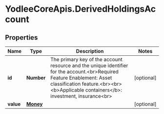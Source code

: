# YodleeCoreApis.DerivedHoldingsAccount

## Properties
Name | Type | Description | Notes
------------ | ------------- | ------------- | -------------
**id** | **Number** | The primary key of the account resource and the unique identifier for the account.&lt;br&gt;Required Feature Enablement: Asset classification feature.&lt;br&gt;&lt;br&gt;&lt;b&gt;Applicable containers&lt;/b&gt;: investment, insurance&lt;br&gt; | [optional] 
**value** | [**Money**](Money.md) |  | [optional] 
